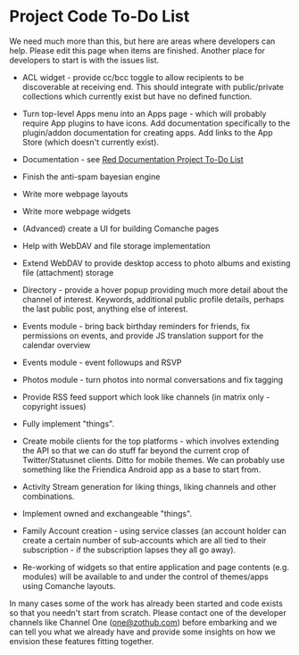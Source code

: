 Project Code To-Do List
=======================

We need much more than this, but here are areas where developers can help. Please edit this page when items are finished. Another place for developers to start is with the issues list.

* ACL widget - provide cc/bcc toggle to allow recipients to be discoverable at receiving end. This should integrate with public/private collections which currently exist but have no defined function.

* Turn top-level Apps menu into an Apps page - which will probably require App plugins to have icons. Add documentation specifically to the plugin/addon documentation for creating apps. Add links to the App Store (which doesn't currently exist). 

* Documentation - see [Red Documentation Project To-Do List](help/To-Do)

* Finish the anti-spam bayesian engine

* Write more webpage layouts

* Write more webpage widgets 

* (Advanced) create a UI for building Comanche pages

* Help with WebDAV and file storage implementation

* Extend WebDAV to provide desktop access to photo albums and existing file (attachment) storage

* Directory - provide a hover popup providing much more detail about the channel of interest. Keywords, additional public profile details, perhaps the last public post, anything else of interest. 

* Events module - bring back birthday reminders for friends, fix permissions on events, and provide JS translation support for the calendar overview

* Events module - event followups and RSVP

* Photos module - turn photos into normal conversations and fix tagging

* Provide RSS feed support which look like channels (in matrix only - copyright issues)

* Fully implement "things".

* Create mobile clients for the top platforms - which involves extending the API so that we can do stuff far beyond the current crop of Twitter/Statusnet clients. Ditto for mobile themes. We can probably use something like the Friendica Android app as a base to start from.  
 
* Activity Stream generation for liking things, liking channels and other combinations.

* Implement owned and exchangeable "things".

* Family Account creation - using service classes (an account holder can create a certain number of sub-accounts which are all tied to their subscription - if the subscription lapses they all go away).

* Re-working of widgets so that entire application and page contents (e.g. modules) will be available to and under the control of themes/apps using Comanche layouts.

In many cases some of the work has already been started and code exists so that you needn't start from scratch. Please contact one of the developer channels like Channel One (one@zothub.com) before embarking and we can tell you what we already have and provide some insights on how we envision these features fitting together. 


 
